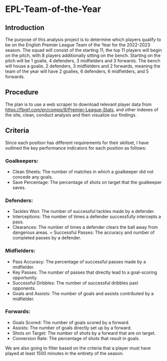# EPL-Team-of-the-Year

## Introduction

The purpose of this analysis project is to determine which players qualify to be on the English Premier League Team of the Year for the 2022-2023 season. The squad will consist of the starting 11, the top 11 players will begin on the pitch, with 8 players additionally sitting on the bench. Starting on the pitch will be 1 goalie, 4 defenders, 3 midfielders and 3 forwards. The bench will house a goalie, 2 defenders, 3 midfielders and 2 forwards, meaning the team of the year will have 2 goalies, 6 defenders, 6 midfielders, and 5 forwards.

## Procedure

The plan is to use a web scraper to download relevant player data from https://fbref.com/en/comps/9/Premier-League-Stats, and other indexes of the site, clean, conduct analysis and then visualize our findings.

## Criteria

Since each position has different requirements for their skillset, I have outlined the key performance indicators for each position as follows:

### Goalkeepers:

  - Clean Sheets: The number of matches in which a goalkeeper did not concede any goals.
  - Save Percentage: The percentage of shots on target that the goalkeeper saves.
  
### Defenders:

  - Tackles Won: The number of successful tackles made by a defender.
  - Interceptions: The number of times a defender successfully intercepts a pass.
  - Clearances: The number of times a defender clears the ball away from dangerous areas.
  = Successful Passes: The accuracy and number of completed passes by a defender.
  
### Midfielders:

  - Pass Accuracy: The percentage of successful passes made by a midfielder.
  - Key Passes: The number of passes that directly lead to a goal-scoring opportunity.
  - Successful Dribbles: The number of successful dribbles past opponents.
  - Goals and Assists: The number of goals and assists contributed by a midfielder.
  
### Forwards:

  - Goals Scored: The number of goals scored by a forward.
  - Assists: The number of goals directly set up by a forward.
  - Shots on Target: The number of shots by a forward that are on target.
  - Conversion Rate: The percentage of shots that result in goals.

We are also going to filter based on the criteria that a player must have played at least 1500 minutes in the entirety of the season.
